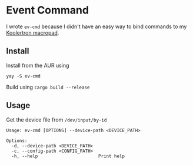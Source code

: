 # Event Command

I wrote `ev-cmd` because I didn't have an easy way to bind commands to my [Koolertron macropad](https://www.koolertron.com/koolertron-single-handed-programmable-mechanical-keyboard-with-48-programmable-keys.html). 

## Install

Install from the AUR using

```
yay -S ev-cmd
```

Build using `cargo build --release`

## Usage

Get the device file from `/dev/input/by-id`

```
Usage: ev-cmd [OPTIONS] --device-path <DEVICE_PATH>

Options:
  -d, --device-path <DEVICE_PATH>  
  -c, --config-path <CONFIG_PATH>  
  -h, --help                       Print help
```
